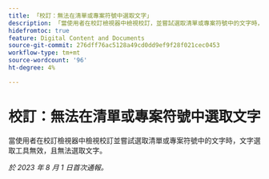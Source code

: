 ```yaml
---
title: 「校訂：無法在清單或專案符號中選取文字」
description: 「當使用者在校訂檢視器中檢視校訂，並嘗試選取清單或專案符號中的文字時，文字選取工具無效，且無法選取文字。」
hidefromtoc: true
feature: Digital Content and Documents
source-git-commit: 276dff76ac5128a49cd0dd9ef9f28f021cec0453
workflow-type: tm+mt
source-wordcount: '96'
ht-degree: 4%

---
```



# 校訂：無法在清單或專案符號中選取文字

<!--WF and WFP TOCs-->

當使用者在校訂檢視器中檢視校訂並嘗試選取清單或專案符號中的文字時，文字選取工具無效，且無法選取文字。

_於 2023 年 8 月 1 日首次通報。_

